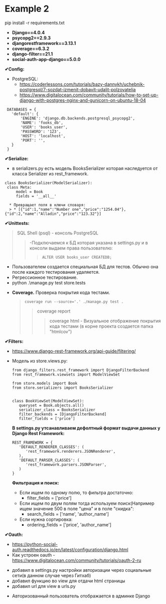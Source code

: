 # Example 2

pip install -r requirements.txt

- **Django==4.0.4**
- **psycopg2==2.9.3**
- **djangorestframework==3.13.1**
- **coverage==6.3.2**
- **django-filter==21.1**
- **social-auth-app-django==5.0.0**


**✔Config:** 
   + PostgreSQL:
     * https://coderlessons.com/tutorials/bazy-dannykh/uchebnik-postgresql/7-sozdat-izmenit-dobavit-udalit-polzovatelia
     * https://www.digitalocean.com/community/tutorials/how-to-set-up-django-with-postgres-nginx-and-gunicorn-on-ubuntu-18-04
   ``` 
    DATABASES = {
      'default': {
          'ENGINE': 'django.db.backends.postgresql_psycopg2',
          'NAME': 'fooks_db',
          'USER': 'books_user',
          'PASSWORD': '123',
          'HOST': 'localhost',
          'PORT': '',
      }
    } 
```

**✔Serialize:**
   + в serializers.py есть модель BooksSerializer которая наследуется от класса Serializer из rest_framework.
   ```
   class BooksSerializer(ModelSerializer):
    class Meta:
        model = Book
        fields = '__all__'
   ```
      * Превращает поля в ключи словаря:
      > * [{"id":1,"name":"Number one","price":"1254.04"},{"id":2,"name":"Alladin","price":"123.32"}]

**✔Unittests:**
> SQL Shell (psql) - консоль PostgreSQL
> > -Подключаемся к БД которая указана в settings.py и в конcоли выдаем права пользователю: 
> > > ``` ALTER USER books_user CREATEDB; ```
   + Пользователем создается специальная БД для тестов. Обычно она после каждого тестирования удаляется.
   + Регрессионное тестирование.
   + python .\manage.py test store.tests
   - **Coverage.** Проверка покрытия кода тестами.
      > ``` coverage run --source='.' ./manage.py test . ```
      > > coverage report
      > > > coverage html - Визуальное отображение покрытия кода тестами (в корне проекта создается папка "htmlcov")

**✔Filters:**
 * https://www.django-rest-framework.org/api-guide/filtering/
 * Модель из store.views.py:
   ``` 
   from django_filters.rest_framework import DjangoFilterBackend
   from rest_framework.viewsets import ModelViewSet

   from store.models import Book
   from store.serializers import BooksSerializer


   class BookViewSet(ModelViewSet):
      queryset = Book.objects.all()
      serializer_class = BooksSerializer
      filter_backends = [DjangoFilterBackend]
      filter_fields = ['price']
   ```
   **В settings.py утсанавливаем дефолтный формат выдачи данных у Django Rest Framework:**
   ```
   REST_FRAMEWORK = {
      'DEFAULT_RENDERER_CLASSES': (
         'rest_framework.renderers.JSONRenderer',
      ),
      'DEFAULT_PARSER_CLASSES': (
         'rest_framework.parsers.JSONParser',
      )
   }
   ```

   **Фильтрация и поиск:**
      + Если ищем по одному полю, то фильтра достаточно:
         - filter_fields = ['price']
      + Если ищем по двум полям тогда используем поиск(Например ищем значение 500 в поле "цена" и в поле "скидка":
         * search_fields = ['name', 'author_name']
      + Если нужна сортировка:
         - ordering_fields = ['price', 'author_name']

**✔Oauth:**
   * https://python-social-auth.readthedocs.io/en/latest/configuration/django.html
   * Как устроен oauth - https://www.digitalocean.com/community/tutorials/oauth-2-ru
   +  добавил в settings.py настройки авторизации через социальные сети(в данном случае через Гитхаб)
   +  добавил функцию во view для отдачи html страницы
   +  добавил url для view в urls.py
   - Авторизованный пользователь отображается в админке Django 
